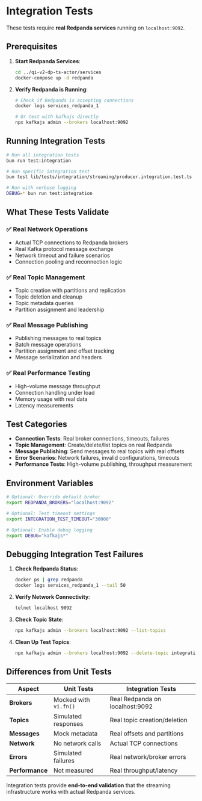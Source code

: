 # Integration Tests

These tests require **real Redpanda services** running on `localhost:9092`.

## Prerequisites

1. **Start Redpanda Services**:
   ```bash
   cd ../qi-v2-dp-ts-actor/services
   docker-compose up -d redpanda
   ```

2. **Verify Redpanda is Running**:
   ```bash
   # Check if Redpanda is accepting connections
   docker logs services_redpanda_1
   
   # Or test with kafkajs directly
   npx kafkajs admin --brokers localhost:9092
   ```

## Running Integration Tests

```bash
# Run all integration tests
bun run test:integration

# Run specific integration test
bun test lib/tests/integration/streaming/producer.integration.test.ts

# Run with verbose logging
DEBUG=* bun run test:integration
```

## What These Tests Validate

### ✅ Real Network Operations
- Actual TCP connections to Redpanda brokers
- Real Kafka protocol message exchange
- Network timeout and failure scenarios
- Connection pooling and reconnection logic

### ✅ Real Topic Management  
- Topic creation with partitions and replication
- Topic deletion and cleanup
- Topic metadata queries
- Partition assignment and leadership

### ✅ Real Message Publishing
- Publishing messages to real topics
- Batch message operations
- Partition assignment and offset tracking
- Message serialization and headers

### ✅ Real Performance Testing
- High-volume message throughput
- Connection handling under load
- Memory usage with real data
- Latency measurements

## Test Categories

- **Connection Tests**: Real broker connections, timeouts, failures
- **Topic Management**: Create/delete/list topics on real Redpanda
- **Message Publishing**: Send messages to real topics with real offsets
- **Error Scenarios**: Network failures, invalid configurations, timeouts
- **Performance Tests**: High-volume publishing, throughput measurement

## Environment Variables

```bash
# Optional: Override default broker
export REDPANDA_BROKERS="localhost:9092"

# Optional: Test timeout settings
export INTEGRATION_TEST_TIMEOUT="30000"

# Optional: Enable debug logging  
export DEBUG="kafkajs*"
```

## Debugging Integration Test Failures

1. **Check Redpanda Status**:
   ```bash
   docker ps | grep redpanda
   docker logs services_redpanda_1 --tail 50
   ```

2. **Verify Network Connectivity**:
   ```bash
   telnet localhost 9092
   ```

3. **Check Topic State**:
   ```bash
   npx kafkajs admin --brokers localhost:9092 --list-topics
   ```

4. **Clean Up Test Topics**:
   ```bash
   npx kafkajs admin --brokers localhost:9092 --delete-topic integration-test-topic
   ```

## Differences from Unit Tests

| Aspect | Unit Tests | Integration Tests |
|--------|------------|-------------------|
| **Brokers** | Mocked with `vi.fn()` | Real Redpanda on localhost:9092 |
| **Topics** | Simulated responses | Real topic creation/deletion |
| **Messages** | Mock metadata | Real offsets and partitions |
| **Network** | No network calls | Actual TCP connections |
| **Errors** | Simulated failures | Real network/broker errors |
| **Performance** | Not measured | Real throughput/latency |

Integration tests provide **end-to-end validation** that the streaming infrastructure works with actual Redpanda services.